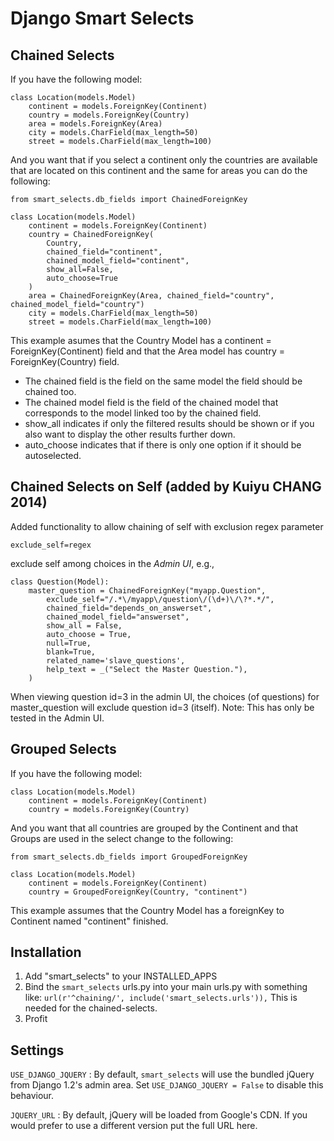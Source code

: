 Django Smart Selects
====================


Chained Selects
---------------

If you have the following model:

	class Location(models.Model)
		continent = models.ForeignKey(Continent)
		country = models.ForeignKey(Country)
		area = models.ForeignKey(Area)
		city = models.CharField(max_length=50)
		street = models.CharField(max_length=100)
		
And you want that if you select a continent only the countries are available that are located on this continent and the same for areas
you can do the following:

    from smart_selects.db_fields import ChainedForeignKey 

	class Location(models.Model)
		continent = models.ForeignKey(Continent)
		country = ChainedForeignKey(
			Country, 
			chained_field="continent",
			chained_model_field="continent", 
			show_all=False, 
			auto_choose=True
		)
		area = ChainedForeignKey(Area, chained_field="country", chained_model_field="country")
		city = models.CharField(max_length=50)
		street = models.CharField(max_length=100)
	
This example asumes that the Country Model has a continent = ForeignKey(Continent) field
and that the Area model has country = ForeignKey(Country) field.

- The chained field is the field on the same model the field should be chained too.
- The chained model field is the field of the chained model that corresponds to the model linked too by the chained field.
- show_all indicates if only the filtered results should be shown or if you also want to display the other results further down.
- auto_choose indicates that if there is only one option if it should be autoselected.

Chained Selects on Self (added by Kuiyu CHANG 2014)
-----------------------

Added functionality to allow chaining of self with exclusion regex parameter

    exclude_self=regex

exclude self among choices in the *Admin UI*, e.g.,

    class Question(Model):
        master_question = ChainedForeignKey("myapp.Question",
            exclude_self="/.*\/myapp\/question\/(\d+)\/\?*.*/",
            chained_field="depends_on_answerset",
            chained_model_field="answerset",
            show_all = False,
            auto_choose = True,
            null=True,
            blank=True,
            related_name='slave_questions',
            help_text = _("Select the Master Question."),
        )

When viewing question id=3 in the admin UI, the choices (of questions) for master_question will exclude question id=3 (itself). Note: This has only be tested in the Admin UI.

Grouped Selects
---------------

If you have the following model:

	class Location(models.Model)
		continent = models.ForeignKey(Continent)
		country = models.ForeignKey(Country)
		
And you want that all countries are grouped by the Continent and that <opt> Groups are used in the select change to the following:

    from smart_selects.db_fields import GroupedForeignKey
	
	class Location(models.Model)
		continent = models.ForeignKey(Continent)
		country = GroupedForeignKey(Country, "continent")
		
This example assumes that the Country Model has a foreignKey to Continent named "continent"
finished.
	


Installation
------------

1. Add "smart\_selects" to your INSTALLED\_APPS
2. Bind the `smart_selects` urls.py into your main urls.py with something like: `url(r'^chaining/', include('smart_selects.urls')),`
   This is needed for the chained-selects.
3. Profit


Settings
--------

`USE_DJANGO_JQUERY`
:   By default, `smart_selects` will use the bundled jQuery from Django 1.2's
    admin area. Set `USE_DJANGO_JQUERY = False` to disable this behaviour.

`JQUERY_URL`
:   By default, jQuery will be loaded from Google's CDN. If you would prefer to
    use a different version put the full URL here.
